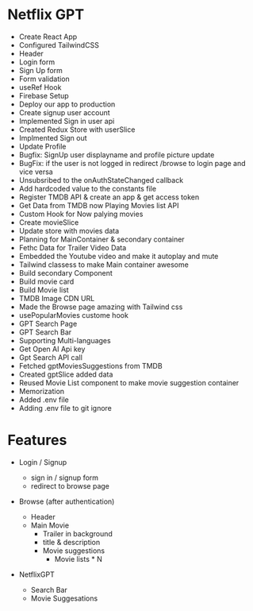 # Netflix GPT 

- Create React App
- Configured TailwindCSS 
- Header
- Login form 
- Sign Up form 
- Form validation 
- useRef Hook 
- Firebase Setup 
- Deploy our app to production 
- Create signup user account 
- Implemented Sign in user api 
- Created Redux Store with userSlice 
- Implmented Sign out 
- Update Profile 
- Bugfix: SignUp user displayname and profile picture update 
- BugFix: if the user is not logged in redirect /browse to login page and vice versa 
- Unsubsribed to the onAuthStateChanged callback
- Add hardcoded value to the constants file 
- Register TMDB API & create an app & get access token 
- Get Data from TMDB now Playing Movies list API  
- Custom Hook for Now palying movies 
- Create movieSlice
- Update store with movies data 
- Planning for MainContainer & secondary container 
- Fethc Data for Trailer Video Data 
- Embedded the Youtube video and make it autoplay and mute 
- Tailwind classess to make Main container awesome 
- Build secondary Component 
- Build movie card 
- Build Movie list
- TMDB Image CDN URL 
- Made the Browse page amazing with Tailwind css  
- usePopularMovies custome hook 
- GPT Search Page 
- GPT Search Bar
- Supporting Multi-languages  
- Get Open AI Api key 
- Gpt Search API call 
- Fetched gptMoviesSuggestions from TMDB 
- Created gptSlice added data 
- Reused Movie List component to make movie suggestion container 
- Memorization 
- Added .env file 
- Adding .env file to git ignore 




# Features
- Login / Signup 
    - sign in / signup form 
    - redirect to browse page
- Browse (after authentication)
    - Header
    - Main Movie 
        - Trailer in background
        - title & description 
        - Movie suggestions 
            - Movie lists * N 

- NetflixGPT 
    - Search Bar 
    - Movie Suggesations 

